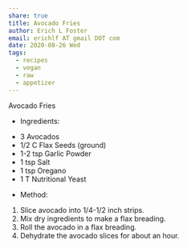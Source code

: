 ```yaml
---
share: true
title: Avocado Fries
author: Erich L Foster
email: erichlf AT gmail DOT com
date: 2020-08-26 Wed
tags:
  - recipes
  - vegan
  - raw
  - appetizer
---
```

Avocado Fries

* Ingredients:
- 3 Avocados
- 1/2 C Flax Seeds (ground)
- 1-2 tsp Garlic Powder
- 1 tsp Salt
- 1 tsp Oregano
- 1 T Nutritional Yeast

* Method:
1. Slice avocado into 1/4-1/2 inch strips.
2. Mix dry ingredients to make a flax breading.
3. Roll the avocado in a flax breading.
4. Dehydrate the avocado slices for about an hour.